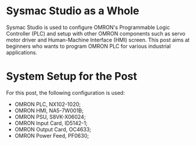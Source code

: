 # Sysmac Studio as a Whole
Sysmac Studio is used to configure OMRON's Programmable Logic Controller (PLC) and setup with other OMRON components such as servo motor driver and Human-Machine Interface (HMI) screen. This post aims at beginners who wants to program OMRON PLC for various industrial applications.

# System Setup for the Post
For this post, the following configuration is used:
-  OMRON PLC, NX102-1020;
-  OMRON HMI, NA5-7W001B;
-  OMRON PSU, S8VK-X06024;
-  OMRON Input Card, ID5142-1;
-  OMRON Output Card, OC4633;
-  OMRON Power Feed, PF0630;

